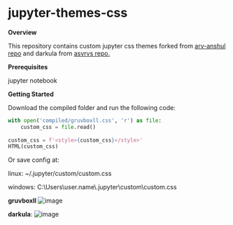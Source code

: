 # jupyter-themes-css

**Overview**

This repository contains custom jupyter css themes forked from
[arv-anshul repo](https://github.com/arv-anshul/modified-jupyterthemes) and darkula from [asvrvs repo.](https://github.com/asvrvs/jupyter-darkula-theme)

**Prerequisites**

jupyter notebook

**Getting Started**

Download the compiled folder and run the following code:
```python from IPython.display import HTML
with open('compiled/gruvboxll.css', 'r') as file:
    custom_css = file.read()
    
custom_css = f'<style>{custom_css}</style>'
HTML(custom_css)
```

Or save config at:

linux: ~/.jupyter/custom/custom.css

windows: C:\Users\user.name\\.jupyter\custom\custom.css


**gruvboxll**
![image](https://user-images.githubusercontent.com/71666496/214673506-6c477476-d7d3-4044-82fa-ae2dae4f9e9c.png)


**darkula**:
![image](https://user-images.githubusercontent.com/71666496/214675618-ee63e92d-cb13-4394-8c0e-0cd2916435fb.png)
